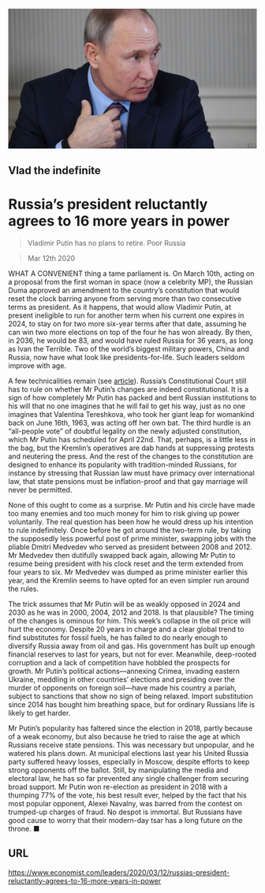 ![](./images/20200314_LDP001.jpg)

## Vlad the indefinite

# Russia’s president reluctantly agrees to 16 more years in power

> Vladimir Putin has no plans to retire. Poor Russia

> Mar 12th 2020

WHAT A CONVENIENT thing a tame parliament is. On March 10th, acting on a proposal from the first woman in space (now a celebrity MP), the Russian Duma approved an amendment to the country’s constitution that would reset the clock barring anyone from serving more than two consecutive terms as president. As it happens, that would allow Vladimir Putin, at present ineligible to run for another term when his current one expires in 2024, to stay on for two more six-year terms after that date, assuming he can win two more elections on top of the four he has won already. By then, in 2036, he would be 83, and would have ruled Russia for 36 years, as long as Ivan the Terrible. Two of the world’s biggest military powers, China and Russia, now have what look like presidents-for-life. Such leaders seldom improve with age.

A few technicalities remain (see [article](https://www.economist.com//europe/2020/03/14/why-vladimir-putin-cannot-retire)). Russia’s Constitutional Court still has to rule on whether Mr Putin’s changes are indeed constitutional. It is a sign of how completely Mr Putin has packed and bent Russian institutions to his will that no one imagines that he will fail to get his way, just as no one imagines that Valentina Tereshkova, who took her giant leap for womankind back on June 16th, 1963, was acting off her own bat. The third hurdle is an “all-people vote” of doubtful legality on the newly adjusted constitution, which Mr Putin has scheduled for April 22nd. That, perhaps, is a little less in the bag, but the Kremlin’s operatives are dab hands at suppressing protests and neutering the press. And the rest of the changes to the constitution are designed to enhance its popularity with tradition-minded Russians, for instance by stressing that Russian law must have primacy over international law, that state pensions must be inflation-proof and that gay marriage will never be permitted.

None of this ought to come as a surprise. Mr Putin and his circle have made too many enemies and too much money for him to risk giving up power voluntarily. The real question has been how he would dress up his intention to rule indefinitely. Once before he got around the two-term rule, by taking the supposedly less powerful post of prime minister, swapping jobs with the pliable Dmitri Medvedev who served as president between 2008 and 2012. Mr Medvedev then dutifully swapped back again, allowing Mr Putin to resume being president with his clock reset and the term extended from four years to six. Mr Medvedev was dumped as prime minister earlier this year, and the Kremlin seems to have opted for an even simpler run around the rules.

The trick assumes that Mr Putin will be as weakly opposed in 2024 and 2030 as he was in 2000, 2004, 2012 and 2018. Is that plausible? The timing of the changes is ominous for him. This week’s collapse in the oil price will hurt the economy. Despite 20 years in charge and a clear global trend to find substitutes for fossil fuels, he has failed to do nearly enough to diversify Russia away from oil and gas. His government has built up enough financial reserves to last for years, but not for ever. Meanwhile, deep-rooted corruption and a lack of competition have hobbled the prospects for growth. Mr Putin’s political actions—annexing Crimea, invading eastern Ukraine, meddling in other countries’ elections and presiding over the murder of opponents on foreign soil—have made his country a pariah, subject to sanctions that show no sign of being relaxed. Import substitution since 2014 has bought him breathing space, but for ordinary Russians life is likely to get harder.

Mr Putin’s popularity has faltered since the election in 2018, partly because of a weak economy, but also because he tried to raise the age at which Russians receive state pensions. This was necessary but unpopular, and he watered his plans down. At municipal elections last year his United Russia party suffered heavy losses, especially in Moscow, despite efforts to keep strong opponents off the ballot. Still, by manipulating the media and electoral law, he has so far prevented any single challenger from securing broad support. Mr Putin won re-election as president in 2018 with a thumping 77% of the vote, his best result ever, helped by the fact that his most popular opponent, Alexei Navalny, was barred from the contest on trumped-up charges of fraud. No despot is immortal. But Russians have good cause to worry that their modern-day tsar has a long future on the throne. ■

## URL

https://www.economist.com/leaders/2020/03/12/russias-president-reluctantly-agrees-to-16-more-years-in-power

